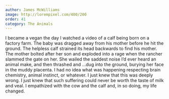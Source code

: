 ```yaml
---
author: James McWilliams
image: http://lorempixel.com/400/200
order: 41
category: The Animals
---
```


I became a vegan the day I watched a video of a calf being born on a factory farm. The baby was dragged away from his mother before he hit the ground. The helpless calf strained its head backwards to find his mother. The mother bolted after her son and exploded into a rage when the rancher slammed the gate on her. She wailed the saddest noise I’d ever heard an animal make, and then thrashed and ...dug into the ground, burying her face in the muddy placenta. I had no idea what was happening respecting brain chemistry, animal instinct, or whatever. I just knew that this was deeply wrong. I just knew that such suffering could never be worth the taste of milk and veal. I empathized with the cow and the calf and, in so doing, my life changed.
